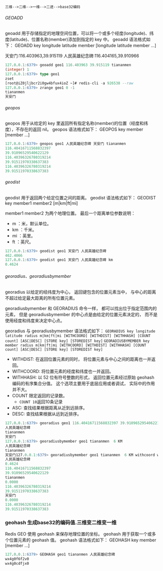 `三维-->二维-->一维-->二进-->base32编码`
###### GEOADD
geoadd 用于存储指定的地理空间位置，可以将一个或多个经度(longitude)、纬度(latitude)、位置名称(member)添加到指定的 key 中。
geoadd 语法格式如下：
GEOADD key longitude latitude member [longitude latitude member ...]

天安门:116.403963,39.915119
人民英雄纪念碑:116.404165,39.910966
```sql
127.0.0.1:6379> geoadd geo1 116.403963 39.915119 tiananmen
(integer) 1
127.0.0.1:6379> type geo1
zset
[root@iZ0jljbcr2i0gw4bfux4ioZ ~]# redis-cli -a 926538 --raw
127.0.0.1:6379> zrange geo1 0 -1
tiananmen
天安门
```
###### geopos
geopos 用于从给定的 key 里返回所有指定名称(member)的位置（经度和纬度），不存在的返回 nil。
geopos 语法格式如下：
GEOPOS key member [member ...]
```sql
127.0.0.1:6379> geopos geo1 人民英雄纪念碑 天安门 tiananmen
116.40416711568832397
39.91096529540622129
116.40396326780319214
39.91511970338637383
116.40396326780319214
39.91511970338637383
```
###### geodist
geodist 用于返回两个给定位置之间的距离。
geodist 语法格式如下：
GEODIST key member1 member2 [m|km|ft|mi]

member1 member2 为两个地理位置。
最后一个距离单位参数说明：
- m ：米，默认单位。
- km ：千米。
- mi ：英里。
- ft ：英尺。
```sql
127.0.0.1:6379> geodist geo1 天安门 人民英雄纪念碑
462.4066
127.0.0.1:6379> geodist geo1 天安门 人民英雄纪念碑 km
0.4624
```
###### georadius、georadiusbymember

georadius 以给定的经纬度为中心， 返回键包含的位置元素当中， 与中心的距离不超过给定最大距离的所有位置元素。

georadiusbymember 和 GEORADIUS 命令一样， 都可以找出位于指定范围内的元素， 但是 georadiusbymember 的中心点是由给定的位置元素决定的， 而不是使用经度和纬度来决定中心点。

georadius 与 georadiusbymember 语法格式如下：
`GEORADIUS key longitude latitude radius m|km|ft|mi [WITHCOORD] [WITHDIST] [WITHHASH] [COUNT count] [ASC|DESC] [STORE key] [STOREDIST key]`
`GEORADIUSBYMEMBER key member radius m|km|ft|mi [WITHCOORD] [WITHDIST] [WITHHASH] [COUNT count] [ASC|DESC] [STORE key] [STOREDIST key]`
- WITHDIST: 在返回位置元素的同时， 将位置元素与中心之间的距离也一并返回。
- WITHCOORD: 将位置元素的经度和纬度也一并返回。
- WITHHASH: 以 52 位有符号整数的形式， 返回位置元素经过原始 geohash 编码的有序集合分值。 这个选项主要用于底层应用或者调试， 实际中的作用并不大。
- COUNT 限定返回的记录数。
	- `COUNT 10`返回10条记录
- ASC: 查找结果根据距离从近到远排序。
- DESC: 查找结果根据从远到近排序。
```sql
127.0.0.1:6379> georadius geo1 116.40416711568832397 39.91096529540622129 6 KM
人民英雄纪念碑
tiananmen
天安门
127.0.0.1:6379> georadiusbymember geo1 tiananmen  6 KM
人民英雄纪念碑
tiananmen
天安门127.0.0.1:6379> georadiusbymember geo1 tiananmen  6 KM withcoord withdist
人民英雄纪念碑
0.4624
116.40416711568832397
39.91096529540622129
tiananmen
0.0000
116.40396326780319214
39.91511970338637383
天安门
0.0000
116.40396326780319214
39.91511970338637383

```
### geohash 生成base32的编码值.三维变二维变一维

Redis GEO 使用 geohash 来保存地理位置的坐标。
geohash 用于获取一个或多个位置元素的 geohash 值。
geohash 语法格式如下：
GEOHASH key member [member ...]
```sql
127.0.0.1:6379> GEOHASH geo1 tiananmen 人民英雄纪念碑
wx4g0f6f2v0
wx4g0cdfjx0
```